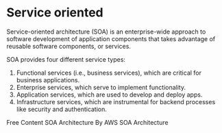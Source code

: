 # Service oriented

Service-oriented architecture (SOA) is an enterprise-wide approach to software development of application components that takes advantage of reusable software components, or services.

SOA provides four different service types:

1. Functional services (i.e., business services), which are critical for business applications.
2. Enterprise services, which serve to implement functionality.
3. Application services, which are used to develop and deploy apps.
4. Infrastructure services, which are instrumental for backend processes like security and authentication.

<ResourceGroupTitle>Free Content</ResourceGroupTitle>
<BadgeLink colorScheme='blue' badgeText='Official Docs' href='https://aws.amazon.com/what-is/service-oriented-architecture/'>SOA Architecture By AWS</BadgeLink>
<BadgeLink colorScheme='yellow' badgeText='Read' href='https://www.geeksforgeeks.org/service-oriented-architecture/'>SOA Architecture</BadgeLink>